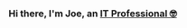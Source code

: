 ### Hi there, I'm Joe, an <a href=https://www.linkedin.com/in/joe-johnson-mba-31103a149/>IT Professional 🤓
